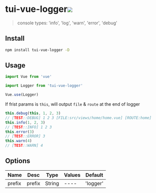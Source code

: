# tui-vue-logger[<img src="https://img.shields.io/npm/v/tui-vue-logger.svg">](https://www.npmjs.com/package/tui-vue-logger)
> console types: 'info', 'log', 'warn', 'error', 'debug'

## Install

```bash
npm install tui-vue-logger -D
```

## Usage

```js
import Vue from 'vue'

import Logger from 'tui-vue-logger'

Vue.use(Logger)
```

If frist params is `this`, will output `file` & `route` at the end of logger
```js
this.debug(this, 1, 2, 3)
// [TEST::DEBUG] 1 2 3 [FILE:src/views/home/home.vue] [ROUTE:home]
this.info(1, 2, 3)
// [TEST::INFO] 1 2 3
this.error(3)
// [TEST::ERROR] 3
this.warn(4)
// [TEST::WARN] 4
```

## Options

| Name   | Desc        | Type   | Values | Default |
| ------ | ----------- | ------ | ---- | ---- |
| prefix  | prefix | String  | ---- | 'logger' |
